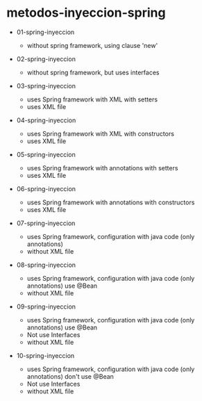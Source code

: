 # metodos-inyeccion-spring

* 01-spring-inyeccion
  * without spring framework, using clause 'new'

* 02-spring-inyeccion
  * without spring framework, but uses interfaces

* 03-spring-inyeccion
  * uses Spring framework with XML with setters
  * uses XML file

* 04-spring-inyeccion
  * uses Spring framework with XML with constructors
  * uses XML file

* 05-spring-inyeccion
  * uses Spring framework with annotations with setters
  * uses XML file

* 06-spring-inyeccion
  * uses Spring framework with annotations with constructors
  * uses XML file

* 07-spring-inyeccion
  * uses Spring framework, configuration with java code (only annotations)
  * without XML file

* 08-spring-inyeccion
  * uses Spring framework, configuration with java code (only annotations) use @Bean
  * without XML file

* 09-spring-inyeccion
  * uses Spring framework, configuration with java code (only annotations) use @Bean
  * Not use Interfaces
  * without XML file

* 10-spring-inyeccion
  * uses Spring framework, configuration with java code (only annotations) don't use @Bean
  * Not use Interfaces
  * without XML file
